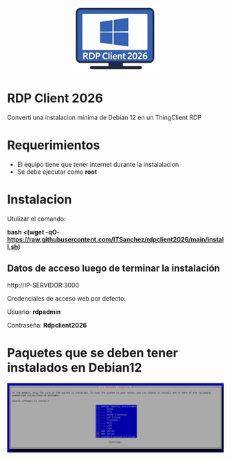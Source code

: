 <p align="center">
  <img src="https://raw.githubusercontent.com/ITSanchez/rdpclient2026/main/web-logo.png" alt="Logo" width="200" />
</p>

# RDP Client 2026
Converti una instalacion minima de Debian 12 en un ThingClient RDP 

# Requerimientos
* El equipo tiene que tener internet durante la instalalacion
* Se debe ejecutar como **root**

# Instalacion  

Utulizar el comando: 

**bash <(wget -qO- https://raw.githubusercontent.com/ITSanchez/rdpclient2026/main/install.sh)**

## Datos de acceso luego de terminar la instalación 
http://IP-SERVIDOR:3000

Credenciales de acceso web por defecto:

Usuario:    **rdpadmin**

Contraseña: **Rdpclient2026**

# Paquetes que se deben tener instalados en Debian12

![Debian 12 Mínimo](https://raw.githubusercontent.com/ITSanchez/rdpclient2026/main/Debian12-Minimo.jpeg)
